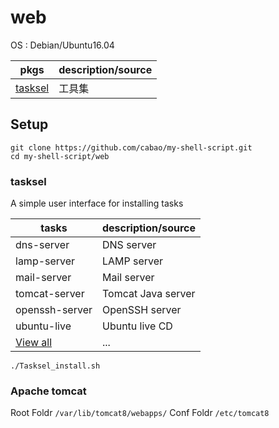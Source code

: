 # web  

OS : Debian/Ubuntu16.04  

|pkgs|description/source|
|-------------|---------|
|[tasksel](#tasksel)|工具集|

## Setup  
```
git clone https://github.com/cabao/my-shell-script.git
cd my-shell-script/web
```
### tasksel
A simple user interface for installing tasks  

|tasks|description/source|
|-------------|---------|
|dns-server|DNS server|
|lamp-server|LAMP server|
|mail-server|Mail server|
|tomcat-server|Tomcat Java server|
|openssh-server|OpenSSH server|
|ubuntu-live|Ubuntu live CD|
|[View all](tasksel_list)|...|


```
./Tasksel_install.sh
```

### Apache tomcat

Root Foldr `/var/lib/tomcat8/webapps/`
Conf Foldr `/etc/tomcat8`
